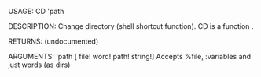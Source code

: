 USAGE:
     CD 'path 

DESCRIPTION:
     Change directory (shell shortcut function).
     CD is a function .

RETURNS:
    (undocumented)

ARGUMENTS:
    'path [<end> file! word! path! string!]
        Accepts %file, :variables and just words (as dirs)
